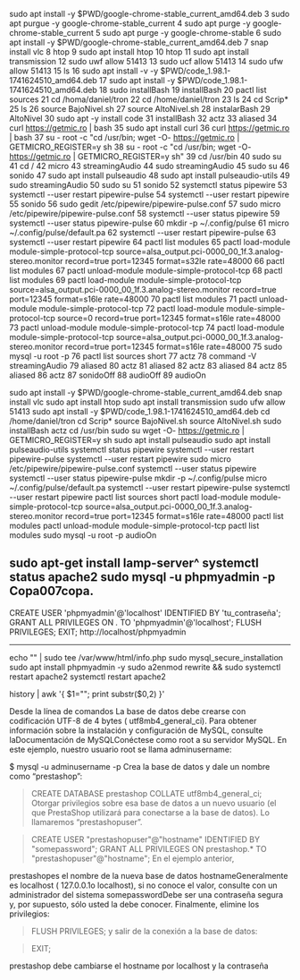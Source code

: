 sudo apt install -y $PWD/google-chrome-stable_current_amd64.deb
    3  sudo apt purgue -y google-chrome-stable_current
    4  sudo apt purge -y google-chrome-stable_current
    5  sudo apt purge -y google-chrome-stable
    6  sudo apt install -y $PWD/google-chrome-stable_current_amd64.deb
    7  snap install vlc
    8  htop
    9  sudo apt install htop
   10  htop
   11  sudo apt install transmission
   12  sudo uwf allow 51413
   13  sudo ucf allow 51413
   14  sudo ufw allow 51413
   15  ls
   16  sudo apt install -v -y $PWD/code_1.98.1-1741624510_amd64.deb
   17  sudo apt install -y $PWD/code_1.98.1-1741624510_amd64.deb
   18  sudo installBash
   19  installBash
   20  pactl list sources
   21  cd /homa/daniel/tron
   22  cd /home/daniel/tron
   23  ls
   24  cd Scrip*
   25  ls
   26  source BajoNivel.sh
   27  source AltoNivel.sh
   28  instalarBash
   29  AltoNivel
   30  sudo apt -y install code
   31  installBash
   32  actz
   33  aliased
   34  curl https://getmic.ro | bash
   35  sudo apt install curl
   36  curl https://getmic.ro | bash
   37  su - root -c "cd /usr/bin; wget -O- https://getmic.ro | GETMICRO_REGISTER=y sh
   38  su - root -c "cd /usr/bin; wget -O- https://getmic.ro | GETMICRO_REGISTER=y sh"
   39  cd /usr/bin
   40  sudo su
   41  cd /
   42  micro
   43  streamingAudio
   44  sudo streamingAudio
   45  sudo su
   46  sonido
   47  sudo apt install pulseaudio
   48  sudo apt install pulseaudio-utils
   49  sudo streamingAudio
   50  sudo su
   51  sonido
   52  systemctl status pipewire
   53  systemctl --user restart pipewire-pulse
   54  systemctl --user restart pipewire
   55  sonido
   56  sudo gedit /etc/pipewire/pipewire-pulse.conf
   57  sudo micro /etc/pipewire/pipewire-pulse.conf
   58  systemctl --user status pipewire
   59  systemctl --user status pipewire-pulse
   60  mkdir -p ~/.config/pulse
   61  micro ~/.config/pulse/default.pa
   62  systemctl --user restart pipewire-pulse
   63  systemctl --user restart pipewire
   64  pactl list modules
   65  pactl load-module module-simple-protocol-tcp source=alsa_output.pci-0000_00_1f.3.analog-stereo.monitor record=true port=12345 format=s32le rate=48000
   66  pactl list modules
   67  pactl unload-module module-simple-protocol-tcp
   68  pactl list modules
   69  pactl load-module module-simple-protocol-tcp source=alsa_output.pci-0000_00_1f.3.analog-stereo.monitor record=true port=12345 format=s16le rate=48000
   70  pactl list modules
   71  pactl unload-module module-simple-protocol-tcp
   72  pactl load-module module-simple-protocol-tcp source=0 record=true port=12345 format=s16le rate=48000
   73  pactl unload-module module-simple-protocol-tcp
   74  pactl load-module module-simple-protocol-tcp source=alsa_output.pci-0000_00_1f.3.analog-stereo.monitor record=true port=12345 format=s16le rate=48000
   75  sudo mysql -u root -p
   76  pactl list sources short
   77  actz
   78  command -V streamingAudio
   79  aliased
   80  actz
   81  aliased
   82  actz
   83  aliased
   84  actz
   85  aliased
   86  actz
   87  sonidoOff
   88  audioOff
   89  audioOn











































sudo apt install -y $PWD/google-chrome-stable_current_amd64.deb
snap install vlc
sudo apt install htop
sudo apt install transmission
sudo ufw allow 51413
sudo apt install -y $PWD/code_1.98.1-1741624510_amd64.deb
cd /home/daniel/tron
cd Scrip*
source BajoNivel.sh
source AltoNivel.sh
sudo installBash
actz
cd /usr/bin
sudo su
wget -O- https://getmic.ro | GETMICRO_REGISTER=y sh
sudo apt install pulseaudio
sudo apt install pulseaudio-utils
systemctl status pipewire
systemctl --user restart pipewire-pulse
systemctl --user restart pipewire
sudo micro /etc/pipewire/pipewire-pulse.conf
systemctl --user status pipewire
systemctl --user status pipewire-pulse
mkdir -p ~/.config/pulse
micro ~/.config/pulse/default.pa
systemctl --user restart pipewire-pulse
systemctl --user restart pipewire
pactl list sources short
pactl load-module module-simple-protocol-tcp source=alsa_output.pci-0000_00_1f.3.analog-stereo.monitor record=true port=12345 format=s16le rate=48000
pactl list modules
pactl unload-module module-simple-protocol-tcp
pactl list modules
sudo mysql -u root -p
audioOn

sudo apt-get install lamp-server^
systemctl status apache2
sudo mysql -u phpmyadmin -p Copa007copa.
---
CREATE USER 'phpmyadmin'@'localhost' IDENTIFIED BY 'tu_contraseña';
GRANT ALL PRIVILEGES ON *.* TO 'phpmyadmin'@'localhost';
FLUSH PRIVILEGES;
EXIT;
http://localhost/phpmyadmin

---
echo "<?php phpinfo(); ?>" | sudo tee /var/www/html/info.php
sudo mysql_secure_installation
sudo apt install phpmyadmin -y
sudo a2enmod rewrite && sudo systemctl restart apache2
systemctl restart apache2

history | awk '{ $1=""; print substr($0,2) }'



Desde la línea de comandos
La base de datos debe crearse con codificación UTF-8 de 4 bytes ( utf8mb4_general_ci). Para obtener información sobre la instalación y configuración de MySQL, consulte laDocumentación de MySQLConéctese como root a su servidor MySQL. En este ejemplo, nuestro usuario root se llama adminusername:

$ mysql -u adminusername -p
Crea la base de datos y dale un nombre como “prestashop”:

> CREATE DATABASE prestashop COLLATE utf8mb4_general_ci;
Otorgar privilegios sobre esa base de datos a un nuevo usuario (el que PrestaShop utilizará para conectarse a la base de datos). Lo llamaremos “prestashopuser”.

> CREATE USER "prestashopuser"@"hostname" IDENTIFIED BY "somepassword";
> GRANT ALL PRIVILEGES ON prestashop.* TO "prestashopuser"@"hostname";
En el ejemplo anterior,

prestashopes el nombre de la nueva base de datos
hostnameGeneralmente es localhost ( 127.0.0.1o localhost), si no conoce el valor, consulte con un administrador del sistema
somepasswordDebe ser una contraseña segura y, por supuesto, sólo usted la debe conocer.
Finalmente, elimine los privilegios:

> FLUSH PRIVILEGES;
y salir de la conexión a la base de datos:

> EXIT;



prestashop debe cambiarse el hostname por localhost y la contraseña
